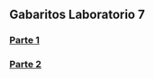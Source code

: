 ## Gabaritos Laboratorio 7

### [Parte 1](https://github.com/corelioBH/design-app-java/tree/Gabarito/Programacao%20Funcional/src/gabarito/laboratorio7/parte1)
### [Parte 2](https://github.com/corelioBH/design-app-java/tree/Gabarito/Programacao%20Funcional/src/gabarito/laboratorio7/parte2)